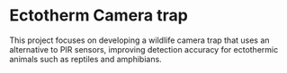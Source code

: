 # Ectotherm Camera trap

This project focuses on developing a wildlife camera trap that uses an alternative to PIR sensors, improving detection accuracy for ectothermic animals such as reptiles and amphibians.
